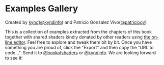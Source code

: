 # Examples Gallery

<p class="gallery_author">Created by <a href="https://www.kynd.info">kynd</a>(<a href="https://twitter.com/kyndinfo">@kyndinfo</a>) and Patricio Gonzalez Vivo(<a href="https://twitter.com/patriciogv">@patriciogv</a>)</p>

This is a collection of examples extracted from the chapters of this book together with shared shaders kindly donated by other readers using [the on-line editor](http://editor.thebookofshaders.com/). Feel free to explore and tweak them bit by bit. Once you have something you are proud of, click the "Export" and then copy the "URL to code...". Send it to [@bookofshaders](https://twitter.com/bookofshaders) or [@kyndinfo](https://twitter.com/kyndinfo). We are looking forward to see it!
